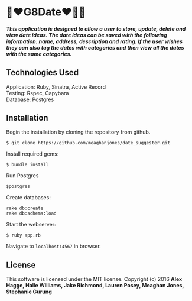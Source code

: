 # :two_women_holding_hands::heart:G8Date:heart::couple::two_men_holding_hands:

##### This application is  designed to allow a user to store, update, delete and view date ideas. The date ideas can be saved with the following information: name, address, description and rating. If the user wishes they can also tag the dates with categories and then view all the dates with the same categories.

## Technologies Used

Application: Ruby, Sinatra, Active Record<br>
Testing: Rspec, Capybara<br>
Database: Postgres

Installation
------------
Begin the installation by cloning the repository from github.
```
$ git clone https://github.com/meaghanjones/date_suggester.git
```

Install required gems:
```
$ bundle install
```
Run Postgres
```
$postgres
```
Create databases:
```
rake db:create
rake db:schema:load
```

Start the webserver:
```
$ ruby app.rb
```

Navigate to `localhost:4567` in browser.

License
-------
This software is licensed under the MIT license.
Copyright (c) 2016 **Alex Hagge, Halle Williams, Jake Richmond, Lauren Posey, Meaghan Jones, Stephanie Gurung**
